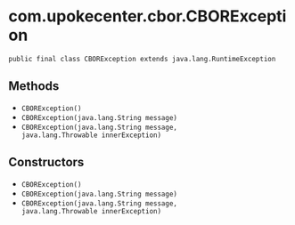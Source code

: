 # com.upokecenter.cbor.CBORException

    public final class CBORException extends java.lang.RuntimeException

## Methods

* `CBORException()`<br>
* `CBORException​(java.lang.String message)`<br>
* `CBORException​(java.lang.String message,
             java.lang.Throwable innerException)`<br>

## Constructors

* `CBORException()`<br>
* `CBORException​(java.lang.String message)`<br>
* `CBORException​(java.lang.String message,
             java.lang.Throwable innerException)`<br>
